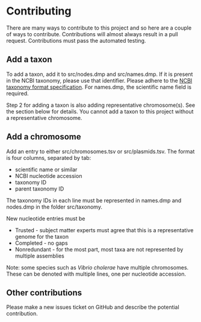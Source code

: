 # Contributing

There are many ways to contribute to this project and so here are a couple of ways to contribute.
Contributions will almost always result in a pull request.
Contributions must pass the automated testing.

## Add a taxon

To add a taxon, add it to src/nodes.dmp and src/names.dmp.
If it is present in the NCBI taxonomy, please use that identifier.
Please adhere to the [NCBI taxonomy format specification](https://ftp.ncbi.nih.gov/pub/taxonomy/taxdump_readme.txt).
For names.dmp, the scientific name field is required.

Step 2 for adding a taxon is also adding representative chromosome(s).
See the section below for details.
You cannot add a taxon to this project without a representative chromosome.

## Add a chromosome

Add an entry to either src/chromosomes.tsv or src/plasmids.tsv.
The format is four columns, separated by tab:

* scientific name or similar
* NCBI nucleotide accession
* taxonomy ID
* parent taxonomy ID

The taxonomy IDs in each line must be represented in names.dmp and nodes.dmp in the folder src/taxonomy.

New nucleotide entries must be

* Trusted - subject matter experts must agree that this is a representative genome for the taxon
* Completed - no gaps
* Nonredundant - for the most part, most taxa are not represented by multiple assemblies

Note: some species such as _Vibrio cholerae_ have multiple chromosomes.
These can be denoted with multiple lines, one per nucleotide accession.

## Other contributions

Please make a new issues ticket on GitHub and describe the potential contribution.


